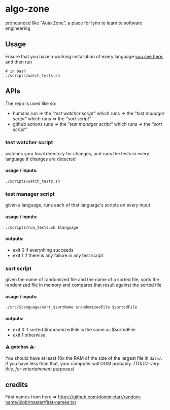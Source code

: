 # algo-zone

pronounced like "Auto Zone", a place for lynn to learn to software engineering

## Usage

Ensure that you have a working installation of every language [you see here](https://github.com/lynncyrin/algo-zone/tree/master/src), and then run

```
# in bash
./scripts/watch_tests.sh
```

## APIs

The repo is used like so:

- humans run => the _"test watcher script"_ which runs => the _"test manager script"_ which runs => the _"sort script"_
- github actions runs => the _"test manager script"_ which runs => the _"sort script"_

### test watcher script

watches your local directory for changes, and runs the tests in every language if changes are detected

#### usage / inputs:

```
./scripts/watch_tests.sh
```

### test manager script

given a language, runs each of that language's scripts on every input

#### usage / inputs:

```
./scripts/run_tests.sh $language
```

#### outputs:

- exit 0 if everything succeeds
- exit 1 if there is any failure in any test script

### sort script

given the name of randomized file and the name of a sorted file, sorts the randomized file in memory and compares that result against the sorted file

#### usage / inputs:

```
./src/$language/sort_$sortName $randomizedFile $sortedFile
```

#### outputs:

- exit 0 if sorted $randomizedFile is the same as $sortedFile
- exit 1 otherwise

#### ⚠️ gotchas ⚠️:

You should have at least 10x the RAM of the size of the largest file in `data/`. If you have less than that, your computer will OOM probably. _(TODO: very this, for entertainment purposes)_

## credits

First names from here => https://github.com/dominictarr/random-name/blob/master/first-names.txt
